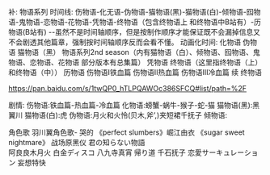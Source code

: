 补:
物语系列
时间线:
伤物语-化无语-伪物语-猫物语(黑)-猫物语(白)-倾物语-囮物语-鬼物语-恋物语-花物语-凭物语-终物语（包含终物语上 和终物语中B站有）-历物语(B站有)
--虽然不是时间轴顺序，但是按制作顺序才能保证既不会漏掉信息又不会剧透其他篇章，强制按时间轴顺序反而会看不懂。
动画化时间:
化物语 
伪物语 
猫物语（黑） 
物语系列2nd season（内有猫物语（白）、倾物语、囮物语、鬼物语、恋物语、花物语 部分版本有总集篇） 
凭物语 
终物语（这里指终物语（上）和终物语（中）） 
历物语 
伤物语I铁血篇 
伤物语II热血篇 
伤物语III冷血篇 
续 终物语 


https://pan.baidu.com/s/1twQP0_hTLPQAWOc386SFCQ#list/path=%2F

剧情:
伤物语:铁血篇-热血篇-冷血篇
化物语:螃蟹-蜗牛-猴子-蛇-猫
猫物语(黑):黑翼川
猫物语(白):虎
伪物语:月火和火怜(贝木,斧’,)夹短裙千抚子
倾物语:


角色歌
羽川翼角色歌-    哭的 《perfect slumbers》崛江由衣    《sugar sweet nightmare》
战场原黑仪    君の知らない物語  
阿良良木月火   白金ディスコ
八九寺真宵   帰り道
千石抚子   恋愛サーキュレーション      妄想特快


